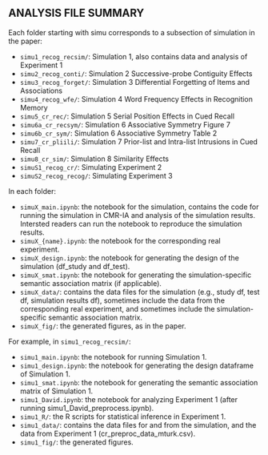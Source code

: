 ## ANALYSIS FILE SUMMARY

Each folder starting with simu corresponds to a subsection of simulation in the paper:
- `simu1_recog_recsim/`: Simulation 1, also contains data and analysis of Experiment 1
- `simu2_recog_conti/`: Simulation 2 Successive-probe Contiguity Effects
- `simu3_recog_forget/`: Simulation 3 Differential Forgetting of Items and Associations
- `simu4_recog_wfe/`: Simulation 4 Word Frequency Effects in Recognition Memory
- `simu5_cr_rec/`: Simulation 5 Serial Position Effects in Cued Recall
- `simu6a_cr_recsym/`: Simulation 6 Associative Symmetry Figure 7
- `simu6b_cr_sym/`: Simulation 6 Associative Symmetry Table 2
- `simu7_cr_pliili/`: Simulation 7 Prior-list and Intra-list Intrusions in Cued Recall
- `simu8_cr_sim/`: Simulation 8 Similarity Effects
- `simuS1_recog_cr/`: Simulating Experiment 2
- `simuS2_recog_recog/`: Simulating Experiment 3

In each folder:
- `simuX_main.ipynb`: the notebook for the simulation, contains the code for running the simulation in CMR-IA and analysis of the simulation results. Intersted readers can run the notebook to reproduce the simulation results.
- `simuX_{name}.ipynb`: the notebook for the corresponding real experiment.
- `simuX_design.ipynb`: the notebook for generating the design of the simulation (df_study and df_test).
- `simuX_smat.ipynb`: the notebook for generating the simulation-specific semantic association matrix (if applicable).
- `simuX_data/`: contains the data files for the simulation (e.g., study df, test df, simulation results df), sometimes include the data from the corresponding real experiment, and sometimes include the simulation-specific semantic association matrix.
- `simuX_fig/`: the generated figures, as in the paper.

For example, in `simu1_recog_recsim/`:
- `simu1_main.ipynb`: the notebook for running Simulation 1.
- `simu1_design.ipynb`: the notebook for generating the design dataframe of Simulation 1.
- `simu1_smat.ipynb`: the notebook for generating the semantic association matrix of Simulation 1.
- `simu1_David.ipynb`: the notebook for analyzing Experiment 1 (after running simu1_David_preprocess.ipynb).
- `simu1_R/`: the R scripts for statistical inference in Experiment 1.
- `simu1_data/`: contains the data files for and from the simulation, and the data from Experiment 1 (cr_preproc_data_mturk.csv).
- `simu1_fig/`: the generated figures.